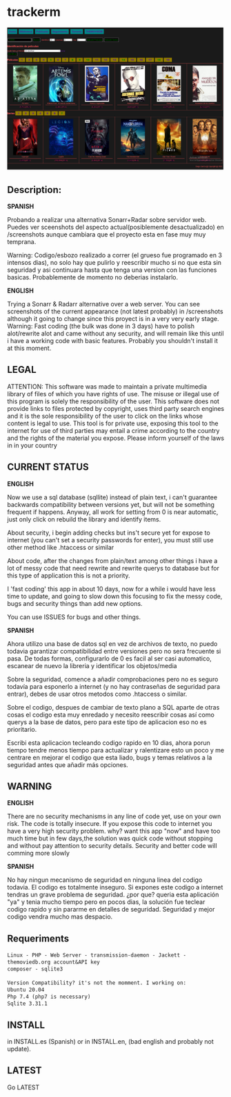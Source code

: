 # trackerm

![alt text](https://github.com/diegargon/trackerm/blob/master/screenshots/library-screenshot.png?raw=true)

## Description: 

**SPANISH**

Probando a realizar una alternativa Sonarr+Radar sobre servidor web.
Puedes ver sceenshots del aspecto actual(posiblemente desactualizado) en /screenshots aunque cambiara que el proyecto esta en fase muy 
muy temprana.

Warning: Codigo/esbozo realizado a correr (el grueso fue programado  en 3 intensos dias), no solo hay que pulirlo y reescribir mucho si no que esta sin 
seguridad y asi continuara hasta que tenga una version con las funciones basicas.
Probablemente de momento no deberias instalarlo.


**ENGLISH**

Trying a Sonarr & Radarr alternative over a web server.
You can see screenshots of the current appearance (not latest probably) in /screenshots although it going to change since this proyect 
is in a very very early stage.
Warning: Fast coding (the bulk was done in 3 days) have to polish alot/rewrite alot and came without any security, and 
will remain like this until i have a working code with basic features.
Probably you shouldn't install it at this moment.

## LEGAL

ATTENTION: This software was made to maintain a private multimedia library of files
of which you have rights of use. The misuse or illegal use of this program is solely the responsibility of the
user. This software does not provide links to files protected by copyright, uses third party search engines
and it is the sole responsibility of the user to click on the links whose content is legal to use.
This tool is for private use, exposing this tool to the internet for use of third parties may entail
a crime according to the country and the rights of the material you expose. Please inform yourself of the laws in
in your country 

## CURRENT STATUS

**ENGLISH**

Now we use a sql database (sqllite) instead of plain text, i can't guarantee backwards compatibility between versions yet, but will
not be something frequent if happens. Anyway, all work for setting from 0 is near automatic, just only click on rebuild the library and identify items.

About security, i begin adding checks but ins't secure yet for expose to internet (you can't set a security passwords for enter), you must still 
use other method like .htaccess or similar

About code, after the changes from plain/text among other things i have a lot of messy code that need rewrite and rewrite querys to database 
but for this type of application this is not a priority.

I 'fast coding' this app in about 10 days, now for a while i would have less time to update, and going to slow down this focusing to fix 
the messy code, bugs and security things than add new options.

You can use ISSUES for bugs and other things.

**SPANISH**

Ahora utilizo una base de datos sql en vez de archivos de texto, no puedo todavia garantizar compatibilidad entre versiones pero no sera 
frecuente si pasa. De todas formas, configurarlo de 0 es facil al ser casi automatico, escanear de nuevo la libreria y identificar los objetos/media

Sobre la seguridad, comence a añadir comprobaciones pero no es seguro todavía para esponerlo a internet (y no hay contraseñas de seguridad para entrar),
debes de usar otros metodos como .htaccess o similar.

Sobre el codigo, despues de cambiar de texto plano a SQL aparte de otras cosas el codigo esta muy enredado y necesito reescribir cosas así como querys
a la base de datos, pero para este tipo de aplicacion eso no es prioritario.

Escribi esta aplicacion tecleando codigo rapido en 10 dias, ahora porun tiempo tendre menos tiempo para actualizar y ralentizare esto un poco y me centrare
en mejorar el codigo que esta liado, bugs y temas relativos a la seguridad antes que añadir más opciones.

## WARNING

**ENGLISH**

There are no security mechanisms in any line of code yet, use on your own risk. The code is totally insecure. 
If you expose this code to internet you have a very high security problem. why? want this app "now" and 
have too much time but in few days,the solution was quick code without stopping and without pay attention
to security  details. 
Security and better code will comming more slowly

**SPANISH**

No hay ningun mecanismo de seguridad en ninguna linea del codigo todavia. El codigo es totalmente inseguro. 
Si expones este codigo a internet tendras un grave problema de seguridad. ¿por que? queria esta aplicación 
"ya" y tenia mucho tiempo pero en pocos dias, la solución fue teclear codigo rapido y sin pararme en detalles 
de seguridad.
Seguridad y mejor codigo vendra mucho mas despacio.


## Requeriments

    Linux - PHP - Web Server - transmission-daemon - Jackett - themoviedb.org account&API key
    composer - sqlite3

    Version Compatibility? it's not the momment. I working on:
    Ubuntu 20.04
    Php 7.4 (php7 is necessary)
    Sqlite 3.31.1

## INSTALL

in INSTALL.es (Spanish) or in INSTALL.en, (bad english and probably not update).

## LATEST   

Go LATEST
